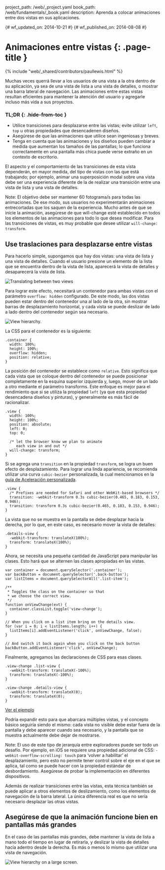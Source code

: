 project_path: /web/_project.yaml
book_path: /web/fundamentals/_book.yaml
description: Aprenda a colocar animaciones entre dos vistas en sus aplicaciones.

{# wf_updated_on: 2014-10-21 #}
{# wf_published_on: 2014-08-08 #}

# Animaciones entre vistas {: .page-title }

{% include "web/_shared/contributors/paullewis.html" %}


Muchas veces querrá llevar a los usuarios de una vista a la otra dentro de su aplicación, ya sea de una vista de lista a una vista de detalles, o mostrar una barra lateral de navegación. Las animaciones entre estas vistas resultan eficientes para mantener la atención del usuario y agregarle incluso más vida a sus proyectos.

### TL;DR {: .hide-from-toc }
- Utilice transiciones para desplazarse entre las vistas; evite utilizar `left`, `top` u otras propiedades que desencadenen diseños.
- Asegúrese de que las animaciones que utilice sean ingeniosas y breves.
- Tenga en cuenta que las animaciones y los diseños pueden cambiar a medida que aumentan los tamaños de las pantallas; lo que funciona correctamente en una pantalla más chica puede verse extraño en un contexto de escritorio.


El aspecto y el comportamiento de las transiciones de esta vista dependerán, en mayor medida, del tipo de vistas con las que está trabajando; por ejemplo, animar una superposición modal sobre una vista debe ser una experiencia diferente de la de realizar una transición entre una vista de lista y una vista de detalles.

Note: El objetivo debe ser mantener 60 fotograma/s para todas las animaciones. De ese modo, sus usuarios no experimentarán animaciones entrecortadas que los saquen de la experiencia. Mucho antes de que se inicie la animación, asegúrese de que will-change esté establecido en todos los elementos de las animaciones para todo lo que desea modificar. Para las transiciones de vistas, es muy probable que desee utilizar `will-change: transform`.

## Use traslaciones para desplazarse entre vistas

Para hacerlo simple, supongamos que hay dos vistas: una vista de lista y una vista de detalles. Cuando el usuario presione un elemento de la lista que se encuentra dentro de la vista de lista, aparecerá la vista de detalles y desaparecerá la vista de lista.

<img src="images/view-translate.gif" alt="Translating between two views" />

Para lograr este efecto, necesitará un contenedor para ambas vistas con el parámetro `overflow: hidden` configurado. De este modo, las dos vistas pueden estar dentro del contenedor una al lado de la otra, sin mostrar barras de desplazamiento horizontal, y cada vista se puede deslizar de lado a lado dentro del contenedor según sea necesario.

<img src="images/container-two-views.svg" alt="View hierarchy." />

La CSS para el contenedor es la siguiente:


    .container {
      width: 100%;
      height: 100%;
      overflow: hidden;
      position: relative;
    }
    

La posición del contenedor se establece como `relative`. Esto significa que cada vista que se coloque dentro del contenedor se puede posicionar completamente en la esquina superior izquierda y, luego, mover de un lado a otro mediante el parámetro transforms. Este enfoque es mejor para el rendimiento que si se utiliza la propiedad `left` (ya que esta propiedad desencadena diseños y pinturas), y generalmente es más fácil de racionalizar.


    .view {
      width: 100%;
      height: 100%;
      position: absolute;
      left: 0;
      top: 0;
    
      /* let the browser know we plan to animate
         each view in and out */
      will-change: transform;
    }
    

Si se agrega una `transition` en la propiedad `transform`, se logra un buen efecto de desplazamiento. Para lograr una linda apariencia, se recomienda utilizar una curva `cubic-bezier` personalizada, la cual mencionamos en la [guía de Aceleración personalizada](custom-easing.html).


    .view {
      /* Prefixes are needed for Safari and other WebKit-based browsers */
      transition: -webkit-transform 0.3s cubic-bezier(0.465, 0.183, 0.153, 0.946);
      transition: transform 0.3s cubic-bezier(0.465, 0.183, 0.153, 0.946);
    }
    

La vista que no se muestra en la pantalla se debe desplazar hacia la derecha, por lo que, en este caso, es necesario mover la vista de detalles:


    .details-view {
      -webkit-transform: translateX(100%);
      transform: translateX(100%);
    }
    

Ahora, se necesita una pequeña cantidad de JavaScript para manipular las clases. Esto hará que se alternen las clases apropiadas en las vistas.


    var container = document.querySelector('.container');
    var backButton = document.querySelector('.back-button');
    var listItems = document.querySelectorAll('.list-item');
    
    /**
     * Toggles the class on the container so that
     * we choose the correct view.
     */
    function onViewChange(evt) {
      container.classList.toggle('view-change');
    }
    
    // When you click on a list item bring on the details view.
    for (var i = 0; i < listItems.length; i++) {
      listItems[i].addEventListener('click', onViewChange, false);
    }
    
    // And switch it back again when you click on the back button
    backButton.addEventListener('click', onViewChange);
    

Finalmente, agregamos las declaraciones de CSS para esas clases.


    .view-change .list-view {
      -webkit-transform: translateX(-100%);
      transform: translateX(-100%);
    }
    
    .view-change .details-view {
      -webkit-transform: translateX(0);
      transform: translateX(0);
    }
    

<a href="https://googlesamples.github.io/web-fundamentals/samples/../fundamentals/design-and-ui/animations/inter-view-animation.html">Ver el ejemplo</a>

Podría expandir esto para que abarcara múltiples vistas, y el concepto básico seguiría siendo el mismo: cada vista no visible debe estar fuera de la pantalla y debe aparecer cuando sea necesario, y la pantalla que se muestra actualmente debe dejar de mostrarse.

Note: El uso de este tipo de jerarquía entre exploradores puede ser todo un desafío. Por ejemplo, en iOS se requiere una propiedad adicional de CSS: <code>-webkit-overflow-scrolling: touch</code> para ‘volver a habilitar’ el desplazamiento, pero esto no permite tener control sobre el eje en el que se aplica, tal como se puede hacer con la propiedad estándar de desbordamiento. Asegúrese de probar la implementación en diferentes dispositivos.

Además de realizar transiciones entre las vistas, esta técnica también se puede aplicar a otros elementos de deslizamiento, como los elementos de navegación de la barra lateral. La única diferencia real es que no sería necesario desplazar las otras vistas.

## Asegúrese de que la animación funcione bien en pantallas más grandes

En el caso de las pantallas más grandes, debe mantener la vista de lista a mano todo el tiempo en lugar de retirarla, y deslizar la vista de detalles hacia adentro desde la derecha. Es más o menos lo mismo que utilizar una vista de navegación.

<img src="images/container-two-views-ls.svg" alt="View hierarchy on a large screen." />


